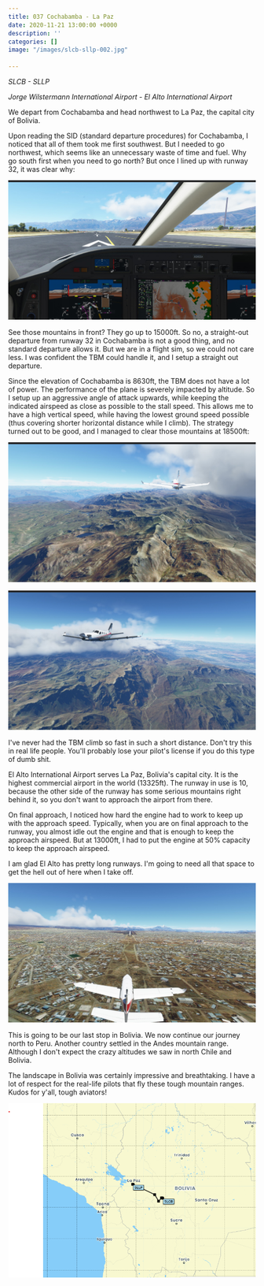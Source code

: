 ```yaml
---
title: 037 Cochabamba - La Paz
date: 2020-11-21 13:00:00 +0000
description: ''
categories: []
image: "/images/slcb-sllp-002.jpg"

---
```

_SLCB - SLLP_

_Jorge Wilstermann International Airport - El Alto International Airport_

We depart from Cochabamba and head northwest to La Paz, the capital city of Bolivia.

Upon reading the SID (standard departure procedures) for Cochabamba, I noticed that all of them took me first southwest. But I needed to go northwest, which seems like an unnecessary waste of time and fuel. Why go south first when you need to go north? But once I lined up with runway 32, it was clear why:

![](/images/slcb-sllp-001.jpg)

See those mountains in front? They go up to 15000ft. So no, a straight-out departure from runway 32 in Cochabamba is not a good thing, and no standard departure allows it. But we are in a flight sim, so we could not care less. I was confident the TBM could handle it, and I setup a straight out departure. 

Since the elevation of Cochabamba is 8630ft, the TBM does not have a lot of power. The performance of the plane is severely impacted by altitude. So I setup up an aggressive angle of attack upwards, while keeping the indicated airspeed as close as possible to the stall speed. This allows me to have a high vertical speed, while having the lowest ground speed possible (thus covering shorter horizontal distance while I climb). The strategy turned out to be good, and I managed to clear those mountains at 18500ft:

![](/images/slcb-sllp-02.jpg)

![](/images/slcb-sllp-01.jpg)

I've never had the TBM climb so fast in such a short distance. Don't try this in real life people. You'll probably lose your pilot's license if you do this type of dumb shit.

El Alto International Airport serves La Paz, Bolivia's capital city. It is the highest commercial airport in the world (13325ft). The runway in use is 10, because the other side of the runway has some serious mountains right behind it, so you don't want to approach the airport from there.

On final approach, I noticed how hard the engine had to work to keep up with the approach speed. Typically, when you are on final approach to the runway, you almost idle out the engine and that is enough to keep the approach airspeed. But at 13000ft, I had to put the engine at 50% capacity to keep the approach airspeed.

I am glad El Alto has pretty long runways. I'm going to need all that space to get the hell out of here when I take off.

![](/images/slcb-sllp-03.jpg)

This is going to be our last stop in Bolivia. We now continue our journey north to Peru. Another country settled in the Andes mountain range. Although I don't expect the crazy altitudes we saw in north Chile and Bolivia.

The landscape in Bolivia was certainly impressive and breathtaking. I have a lot of respect for the real-life pilots that fly these tough mountain ranges. Kudos for y'all, tough aviators!

![](/images/slcb-sllp.png)